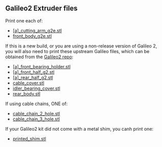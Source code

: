 ## Galileo2 Extruder files

Print one each of:

- [\[a\]\_cutting_arm_g2e.stl](https://github.com/thunderkeys/FilamATrix/blob/main/STLs/galileo2_extruder/%5Ba%5D_cutting_arm_g2e.stl)
- [front_body_g2e.stl](https://github.com/thunderkeys/FilamATrix/blob/main/STLs/galileo2_extruder/front_body_g2e.stl)

If this is a new build, or you are using a non-release version of Galileo 2, you will also need to print these upstream Galileo files, which can be obtained from the [Galileo2 repo](https://github.com/JaredC01/Galileo2/tree/main/galileo2_extruder):

- [\[a\]\_front_bearing_holder.stl](https://github.com/JaredC01/Galileo2/blob/main/galileo2_extruder/stl/%5Ba%5D_front_bearing_holder.stl)
- [\[a\]\_front_half_g2.stl](https://github.com/JaredC01/Galileo2/blob/main/galileo2_extruder/stl/%5Ba%5D_front_half_g2.stl)
- [\[a\]\_rear_half_g2.stl](https://github.com/JaredC01/Galileo2/blob/main/galileo2_extruder/stl/%5Ba%5D_rear_half_g2.stl)
- [cable_cover.stl](https://github.com/JaredC01/Galileo2/blob/main/galileo2_extruder/stl/cable_cover.stl)
- [idler_bearing_cover.stl](https://github.com/JaredC01/Galileo2/blob/main/galileo2_extruder/stl/idler_bearing_cover.stl)
- [rear_body.stl](https://github.com/JaredC01/Galileo2/blob/main/galileo2_extruder/stl/rear_body.stl)

If using cable chains, ONE of:
- [cable_chain_2_hole.stl](https://github.com/JaredC01/Galileo2/blob/main/galileo2_extruder/stl/cable_chain_2_hole.stl)
- [cable_chain_3_hole.stl](https://github.com/JaredC01/Galileo2/blob/main/galileo2_extruder/stl/cable_chain_3_hole.stl)

If your Galileo2 kit did not come with a metal shim, you canh print one:
- [printed_shim.stl](https://github.com/JaredC01/Galileo2/blob/main/galileo2_extruder/stl/printed_shim.stl)
